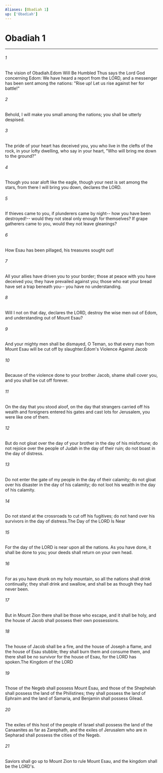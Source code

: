 ```yaml
---
Aliases: [Obadiah 1]
up: ['Obadiah']
---
```

# Obadiah 1

***

 

###### 1 
The vision of Obadiah.Edom Will Be Humbled
 Thus says the Lord God concerning Edom: 
 We have heard a report from the LORD, 
 and a messenger has been sent among the nations: 
 "Rise up! Let us rise against her for battle!" 
 
 

###### 2 
Behold, I will make you small among the nations; 
 you shall be utterly despised. 
 
 

###### 3 
The pride of your heart has deceived you, 
 you who live in the clefts of the rock, 
 in your lofty dwelling, 
 who say in your heart, 
 "Who will bring me down to the ground?" 
 
 

###### 4 
Though you soar aloft like the eagle, 
 though your nest is set among the stars, 
 from there I will bring you down, 
 declares the LORD.
 
 

###### 5 
If thieves came to you, 
 if plunderers came by night-- 
 how you have been destroyed!-- 
 would they not steal only enough for themselves? 
 If grape gatherers came to you, 
 would they not leave gleanings? 
 
 

###### 6 
How Esau has been pillaged, 
 his treasures sought out! 
 
 

###### 7 
All your allies have driven you to your border; 
 those at peace with you have deceived you; 
 they have prevailed against you; 
 those who eat your bread have set a trap beneath you-- 
 you have no understanding.
 
 

###### 8 
Will I not on that day, declares the LORD, 
 destroy the wise men out of Edom, 
 and understanding out of Mount Esau? 
 
 

###### 9 
And your mighty men shall be dismayed, O Teman, 
 so that every man from Mount Esau will be cut off by slaughter.Edom's Violence Against Jacob
 
 

###### 10 
Because of the violence done to your brother Jacob, 
 shame shall cover you, 
 and you shall be cut off forever. 
 
 

###### 11 
On the day that you stood aloof, 
 on the day that strangers carried off his wealth 
 and foreigners entered his gates 
 and cast lots for Jerusalem, 
 you were like one of them. 
 
 

###### 12 
But do not gloat over the day of your brother 
 in the day of his misfortune; 
 do not rejoice over the people of Judah 
 in the day of their ruin; 
 do not boast 
 in the day of distress. 
 
 

###### 13 
Do not enter the gate of my people 
 in the day of their calamity; 
 do not gloat over his disaster 
 in the day of his calamity; 
 do not loot his wealth 
 in the day of his calamity. 
 
 

###### 14 
Do not stand at the crossroads 
 to cut off his fugitives; 
 do not hand over his survivors 
 in the day of distress.The Day of the LORD Is Near
 
 

###### 15 
For the day of the LORD is near upon all the nations. 
 As you have done, it shall be done to you; 
 your deeds shall return on your own head. 
 
 

###### 16 
For as you have drunk on my holy mountain, 
 so all the nations shall drink continually; 
 they shall drink and swallow, 
 and shall be as though they had never been. 
 
 

###### 17 
But in Mount Zion there shall be those who escape, 
 and it shall be holy, 
 and the house of Jacob shall possess their own possessions. 
 
 

###### 18 
The house of Jacob shall be a fire, 
 and the house of Joseph a flame, 
 and the house of Esau stubble; 
 they shall burn them and consume them, 
 and there shall be no survivor for the house of Esau, 
 for the LORD has spoken.The Kingdom of the LORD
 
 

###### 19 
Those of the Negeb shall possess Mount Esau, 
 and those of the Shephelah shall possess the land of the Philistines; 
 they shall possess the land of Ephraim and the land of Samaria, 
 and Benjamin shall possess Gilead. 
 
 

###### 20 
The exiles of this host of the people of Israel 
 shall possess the land of the Canaanites as far as Zarephath, 
 and the exiles of Jerusalem who are in Sepharad 
 shall possess the cities of the Negeb. 
 
 

###### 21 
Saviors shall go up to Mount Zion 
 to rule Mount Esau, 
 and the kingdom shall be the LORD's.
 
